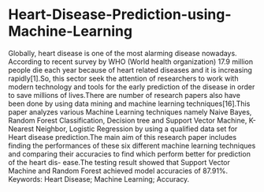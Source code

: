 # Heart-Disease-Prediction-using-Machine-Learning
Globally, heart disease is one of the most alarming disease nowadays. According to recent
survey by WHO (World health organization) 17.9 million people die each year because
of heart related diseases and it is increasing rapidly[1].So, this sector seek the attention
of researchers to work with modern technology and tools for the early prediction of the
disease in order to save millions of lives.There are number of research papers also have
been done by using data mining and machine learning techniques[16].This paper analyzes
various Machine Learning techniques namely Naive Bayes, Random Forest Classification,
Decision tree and Support Vector Machine, K-Nearest Neighbor, Logistic Regression by
using a qualified data set for Heart disease prediction.The main aim of this research paper
includes finding the performances of these six different machine learning techniques and
comparing their accuracies to find which perform better for prediction of the heart dis-
ease.The testing result showed that Support Vector Machine and Random Forest achieved
model accuracies of 87.91%.
Keywords: Heart Disease; Machine Learning; Accuracy.
